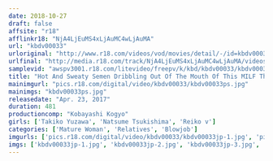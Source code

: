 ```yaml
---
date: 2018-10-27
draft: false
affsite: "r18"
afflinkr18: "NjA4LjEuMS4xLjAuMC4wLjAuMA"
url: "kbdv00033"
urloriginal: "http://www.r18.com/videos/vod/movies/detail/-/id=kbdv00033"
urlfinal: "http://media.r18.com/track/NjA4LjEuMS4xLjAuMC4wLjAuMA/videos/vod/movies/detail/-/id=kbdv00033"
samplevid: "awspv3001.r18.com/litevideo/freepv/k/kbd/kbdv00033/kbdv00033_dmb_w.mp4"
title: "Hot And Sweaty Semen Dribbling Out Of The Mouth Of This MILF This Mama's Mouth Feels So Good It Will Keep Your Dick Nice And Hard 60 Ladies/8 Hours"
mainimgurl: "pics.r18.com/digital/video/kbdv00033/kbdv00033ps.jpg"
mainimgs: "kbdv00033ps.jpg"
releasedate: "Apr. 23, 2017"
duration: 481
productioncomp: "Kobayashi Kogyo"
girls: ['Takiko Yuzawa', 'Natsume Tsukishima', 'Reiko v']
categories: ['Mature Woman', 'Relatives', 'Blowjob']
imgurls: ['pics.r18.com/digital/video/kbdv00033/kbdv00033jp-1.jpg', 'pics.r18.com/digital/video/kbdv00033/kbdv00033jp-2.jpg', 'pics.r18.com/digital/video/kbdv00033/kbdv00033jp-3.jpg', 'pics.r18.com/digital/video/kbdv00033/kbdv00033jp-4.jpg', 'pics.r18.com/digital/video/kbdv00033/kbdv00033jp-5.jpg', 'pics.r18.com/digital/video/kbdv00033/kbdv00033jp-6.jpg', 'pics.r18.com/digital/video/kbdv00033/kbdv00033jp-7.jpg', 'pics.r18.com/digital/video/kbdv00033/kbdv00033jp-8.jpg', 'pics.r18.com/digital/video/kbdv00033/kbdv00033jp-9.jpg', 'pics.r18.com/digital/video/kbdv00033/kbdv00033jp-10.jpg', 'pics.r18.com/digital/video/kbdv00033/kbdv00033jp-11.jpg', 'pics.r18.com/digital/video/kbdv00033/kbdv00033jp-12.jpg', 'pics.r18.com/digital/video/kbdv00033/kbdv00033jp-13.jpg', 'pics.r18.com/digital/video/kbdv00033/kbdv00033jp-14.jpg', 'pics.r18.com/digital/video/kbdv00033/kbdv00033jp-15.jpg', 'pics.r18.com/digital/video/kbdv00033/kbdv00033jp-16.jpg', 'pics.r18.com/digital/video/kbdv00033/kbdv00033jp-17.jpg', 'pics.r18.com/digital/video/kbdv00033/kbdv00033jp-18.jpg', 'pics.r18.com/digital/video/kbdv00033/kbdv00033jp-19.jpg', 'pics.r18.com/digital/video/kbdv00033/kbdv00033jp-20.jpg']
imgs: ['kbdv00033jp-1.jpg', 'kbdv00033jp-2.jpg', 'kbdv00033jp-3.jpg', 'kbdv00033jp-4.jpg', 'kbdv00033jp-5.jpg', 'kbdv00033jp-6.jpg', 'kbdv00033jp-7.jpg', 'kbdv00033jp-8.jpg', 'kbdv00033jp-9.jpg', 'kbdv00033jp-10.jpg', 'kbdv00033jp-11.jpg', 'kbdv00033jp-12.jpg', 'kbdv00033jp-13.jpg', 'kbdv00033jp-14.jpg', 'kbdv00033jp-15.jpg', 'kbdv00033jp-16.jpg', 'kbdv00033jp-17.jpg', 'kbdv00033jp-18.jpg', 'kbdv00033jp-19.jpg', 'kbdv00033jp-20.jpg']
---
```


